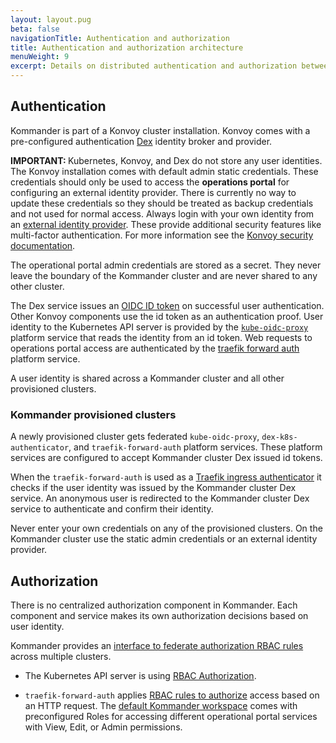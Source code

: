 ```yaml
---
layout: layout.pug
beta: false
navigationTitle: Authentication and authorization
title: Authentication and authorization architecture
menuWeight: 9
excerpt: Details on distributed authentication and authorization between clusters
---
```


## Authentication

Kommander is part of a Konvoy cluster installation. Konvoy comes with a pre-configured authentication [Dex][dex_service] identity broker and provider.

<p class="message--important"><strong>IMPORTANT: </strong> Kubernetes, Konvoy, and Dex do not store any user identities. The Konvoy installation comes with default admin static credentials. These credentials should only be used to access the <strong>operations portal</strong> for configuring an external identity provider. There is currently no way to update these credentials so they should be treated as backup credentials and not used for normal access. Always login with your own identity from an <a href="../../operations/identity-providers/">external identity provider</a>. These provide additional security features like multi-factor authentication. For more information see the <a href="https://docs.d2iq.com/dkp/konvoy/latest/access-authentication/letsencrypt/">Konvoy security documentation</a>.</p>

The operational portal admin credentials are stored as a secret. They never leave the boundary of the Kommander cluster and are never shared to any other cluster.

The Dex service issues an [OIDC ID token][oidc_id_token] on successful user authentication. Other Konvoy components use the id token as an authentication proof. User identity to the Kubernetes API server is provided by the [`kube-oidc-proxy`][kube_oidc_proxy] platform service that reads the identity from an id token. Web requests to operations portal access are authenticated by the [traefik forward auth][traefik_forward_auth] platform service.

A user identity is shared across a Kommander cluster and all other provisioned clusters.

### Kommander provisioned clusters

A newly provisioned cluster gets federated `kube-oidc-proxy`, `dex-k8s-authenticator`, and `traefik-forward-auth` platform services. These platform services are configured to accept Kommander cluster Dex issued id tokens.

When the `traefik-forward-auth` is used as a [Traefik ingress authenticator][traefik_ingress] it checks if the user identity was issued by the Kommander cluster Dex service. An anonymous user is redirected to the Kommander cluster Dex service to authenticate and confirm their identity.

Never enter your own credentials on any of the provisioned clusters. On the Kommander cluster use the static admin credentials or an external identity provider.

## Authorization

There is no centralized authorization component in Kommander. Each component and service makes its own authorization decisions based on user identity.

Kommander provides an [interface to federate authorization RBAC rules][access_control] across multiple clusters.

- The Kubernetes API server is using [RBAC Authorization][rbac_authz].

- `traefik-forward-auth` applies [RBAC rules to authorize][portal_auth] access based on an HTTP request. The [default Kommander workspace][workspaces] comes with preconfigured Roles for accessing different operational portal services with View, Edit, or Admin permissions.

[access_control]: ../../operations/access-control/
[dex_service]: https://github.com/dexidp/dex
[kube_oidc_proxy]: https://github.com/jetstack/kube-oidc-proxy
[oidc_id_token]: https://openid.net/specs/openid-connect-core-1_0.html#IDToken
[portal_auth]: ../../../../konvoy/latest/access-authentication/rbac/#portal-authorization
[rbac_authz]: https://kubernetes.io/docs/reference/access-authn-authz/rbac/
[traefik_forward_auth]: https://github.com/mesosphere/traefik-forward-auth
[traefik_ingress]: https://docs.traefik.io/v1.7/configuration/backends/kubernetes/#annotations
[workspaces]: ../../workspaces/
